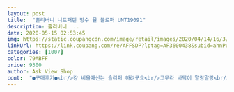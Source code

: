 ```yaml
---
layout: post 
title:  "홀리버니 니트패턴 방수 뮬 블로퍼 UNT19091" 
description: 홀리버니  ..
date: 2020-05-15 02:53:45 
img: https://static.coupangcdn.com/image/retail/images/2020/04/14/16/3/19231e33-2306-47d0-8e0a-125bd78b34c3.jpg 
linkUrl: https://link.coupang.com/re/AFFSDP?lptag=AF3600438&subid=ahnPublicAsk&pageKey=1477777924&itemId=2539040984&vendorItemId=70531821651&traceid=V0-113-3c21b7c5f4e2325a 
categories: [1007] 
color: 79ABFF 
price: 9300 
author: Ask View Shop 
cont:  "●구매후기●<br/>걍 비올때신는 슬리퍼 하려구요<br/>고무라 바닥이 말랑말랑<br/>니트가 아니라 고무에 니트모양찍은거예요<br/>사진만보고는 살짝 속은 기분인디<br/>상품편하고 냄새나지않고  사이즈가 딱 맞아서좋아요<br/>완전 고무 슬리퍼인데 편하긴해요<br/>이거 정말 잘 생각해보고 사세요ㅋ<br/>" 
---
```


